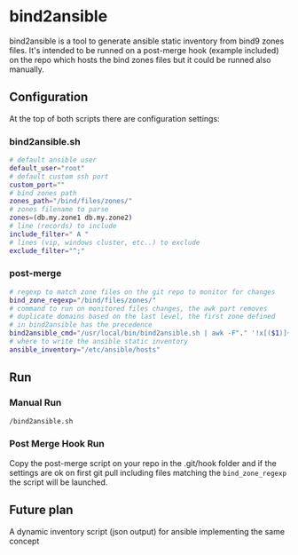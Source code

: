 # bind2ansible

bind2ansible is a tool to generate ansible static inventory from bind9 zones files. It's intended to be runned on a post-merge hook (example included) on the repo which hosts the bind zones files but it could be runned also manually.

## Configuration
At the top of both scripts there are configuration settings:

### bind2ansible.sh

```bash
# default ansible user
default_user="root"
# default custom ssh port
custom_port=""
# bind zones path
zones_path="/bind/files/zones/"
# zones filename to parse
zones=(db.my.zone1 db.my.zone2)
# line (records) to include
include_filter=" A "
# lines (vip, windows cluster, etc..) to exclude
exclude_filter="^;"
```

### post-merge
```bash
# regexp to match zone files on the git repo to monitor for changes
bind_zone_regexp="/bind/files/zones/"
# command to run on monitored files changes, the awk part removes
# duplicate domains based on the last level, the first zone defined
# in bind2ansible has the precedence
bind2ansible_cmd="/usr/local/bin/bind2ansible.sh | awk -F"." '!x[($1)]++'"
# where to write the ansible static inventory
ansible_inventory="/etc/ansible/hosts"
```

## Run
### Manual Run
```bash
/bind2ansible.sh
```

### Post Merge Hook Run
Copy the post-merge script on your repo in the .git/hook folder and if the settings are ok on first git pull including files matching the `bind_zone_regexp` the script will be launched.

## Future plan
A dynamic inventory script (json output) for ansible implementing the same concept
